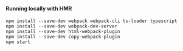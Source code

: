 #### Running locally with HMR

```
npm install --save-dev webpack webpack-cli ts-loader typescript
npm install --save-dev webpack-dev-server
npm install --save-dev html-webpack-plugin
npm install --save-dev copy-webpack-plugin
npm start
```